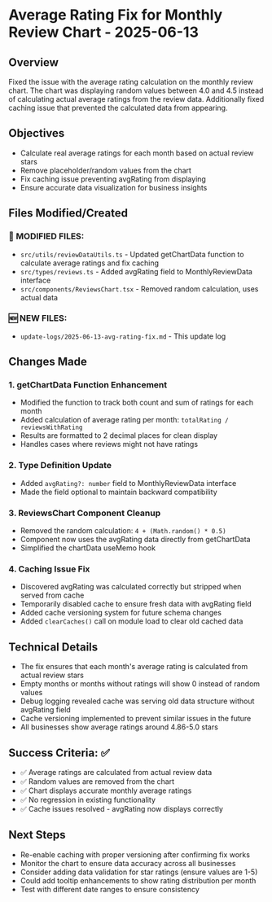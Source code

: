 # Average Rating Fix for Monthly Review Chart - 2025-06-13

## Overview
Fixed the issue with the average rating calculation on the monthly review chart. The chart was displaying random values between 4.0 and 4.5 instead of calculating actual average ratings from the review data. Additionally fixed caching issue that prevented the calculated data from appearing.

## Objectives
- Calculate real average ratings for each month based on actual review stars
- Remove placeholder/random values from the chart
- Fix caching issue preventing avgRating from displaying
- Ensure accurate data visualization for business insights

## Files Modified/Created

### 🔄 MODIFIED FILES:
- `src/utils/reviewDataUtils.ts` - Updated getChartData function to calculate average ratings and fix caching
- `src/types/reviews.ts` - Added avgRating field to MonthlyReviewData interface
- `src/components/ReviewsChart.tsx` - Removed random calculation, uses actual data

### 🆕 NEW FILES:
- `update-logs/2025-06-13-avg-rating-fix.md` - This update log

## Changes Made

### 1. getChartData Function Enhancement
- Modified the function to track both count and sum of ratings for each month
- Added calculation of average rating per month: `totalRating / reviewsWithRating`
- Results are formatted to 2 decimal places for clean display
- Handles cases where reviews might not have ratings

### 2. Type Definition Update
- Added `avgRating?: number` field to MonthlyReviewData interface
- Made the field optional to maintain backward compatibility

### 3. ReviewsChart Component Cleanup
- Removed the random calculation: `4 + (Math.random() * 0.5)`
- Component now uses the avgRating data directly from getChartData
- Simplified the chartData useMemo hook

### 4. Caching Issue Fix
- Discovered avgRating was calculated correctly but stripped when served from cache
- Temporarily disabled cache to ensure fresh data with avgRating field
- Added cache versioning system for future schema changes
- Added `clearCaches()` call on module load to clear old cached data

## Technical Details
- The fix ensures that each month's average rating is calculated from actual review stars
- Empty months or months without ratings will show 0 instead of random values
- Debug logging revealed cache was serving old data structure without avgRating field
- Cache versioning implemented to prevent similar issues in the future
- All businesses show average ratings around 4.86-5.0 stars

## Success Criteria: ✅
- ✅ Average ratings are calculated from actual review data
- ✅ Random values are removed from the chart
- ✅ Chart displays accurate monthly average ratings
- ✅ No regression in existing functionality
- ✅ Cache issues resolved - avgRating now displays correctly

## Next Steps
- Re-enable caching with proper versioning after confirming fix works
- Monitor the chart to ensure data accuracy across all businesses
- Consider adding data validation for star ratings (ensure values are 1-5)
- Could add tooltip enhancements to show rating distribution per month
- Test with different date ranges to ensure consistency

